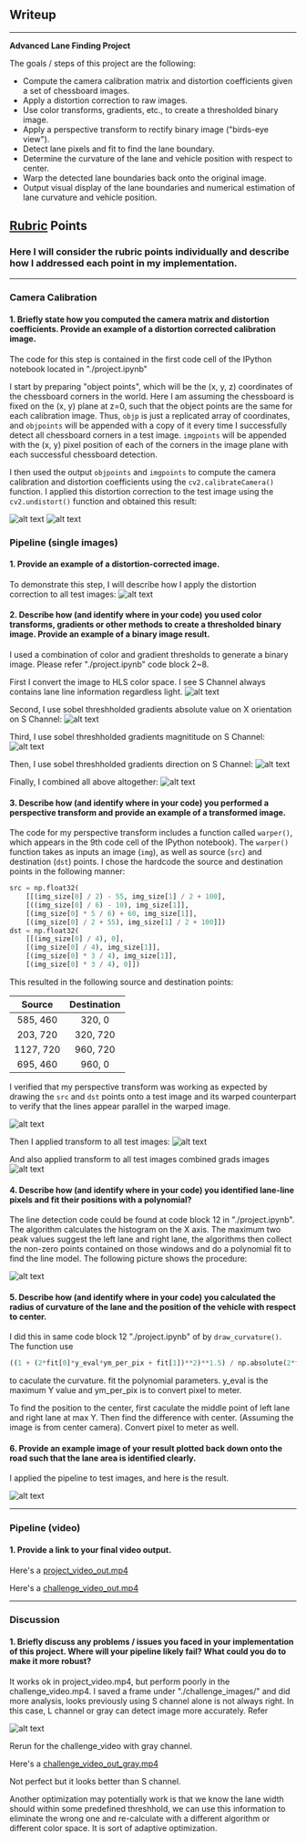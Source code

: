 ## Writeup

---

**Advanced Lane Finding Project**

The goals / steps of this project are the following:

* Compute the camera calibration matrix and distortion coefficients given a set of chessboard images.
* Apply a distortion correction to raw images.
* Use color transforms, gradients, etc., to create a thresholded binary image.
* Apply a perspective transform to rectify binary image ("birds-eye view").
* Detect lane pixels and fit to find the lane boundary.
* Determine the curvature of the lane and vehicle position with respect to center.
* Warp the detected lane boundaries back onto the original image.
* Output visual display of the lane boundaries and numerical estimation of lane curvature and vehicle position.

[//]: # (Image References)

[image1]: ./output_images/find_corner.png "Find Corners"
[image2]: ./output_images/undistort_chessboard.png "Undistort Chessboard Example"
[image3]: ./output_images/undistort_test_images.png "Undistort Test Images"
[image4]: ./output_images/test_image_hls_space.png "Test Images in HLS color space"
[image5]: ./output_images/sobel_abs_test_images.png "Sobel Thresh Grads in X Direction"
[image6]: ./output_images/sobel_mag_test_images.png "Sobel Thresh Grads in Magnititude"
[image7]: ./output_images/sobel_direction_test_images.png "Sobel Thresh Grads in Direction"
[image8]: ./output_images/sobel_combined_test_images.png "Sobel Thresh Grads Combined"
[image9]: ./output_images/Perpective_transform_marked.png "Perspective Transformation With Marked Points"
[image10]: ./output_images/perpective_transformed_test_images.png "Perspective Transformation for All Test Images"
[image11]: ./output_images/perspective_transformed_combind_grad_test_images.png "Perspective Transformation for All Test Images Combined Grads"
[image12]: ./output_images/detect_lane_area_test_images.png "Detected Lane Areas for All Test Images Side by Side"
[image13]: ./output_images/final_output_test_images.png "Final output of Processed Test Images"
[image14]: ./output_images/challenge_image.png "Modified Challenge Image Pipeline"
[video1]: ./project_video_output.mp4 "Video Output"
[video2]: ./challenge_video_output.mp4 "Video Output Based on S Channel"
[video3]: ./challenge_video_output_gray.mp4 "Video Output Based on Gray Channel"

## [Rubric](https://review.udacity.com/#!/rubrics/571/view) Points

### Here I will consider the rubric points individually and describe how I addressed each point in my implementation.  

---

### Camera Calibration

#### 1. Briefly state how you computed the camera matrix and distortion coefficients. Provide an example of a distortion corrected calibration image.

The code for this step is contained in the first code cell of the IPython notebook located in "./project.ipynb"

I start by preparing "object points", which will be the (x, y, z) coordinates of the chessboard corners in the world. Here I am assuming the chessboard is fixed on the (x, y) plane at z=0, such that the object points are the same for each calibration image.  Thus, `objp` is just a replicated array of coordinates, and `objpoints` will be appended with a copy of it every time I successfully detect all chessboard corners in a test image.  `imgpoints` will be appended with the (x, y) pixel position of each of the corners in the image plane with each successful chessboard detection.  

I then used the output `objpoints` and `imgpoints` to compute the camera calibration and distortion coefficients using the `cv2.calibrateCamera()` function.  I applied this distortion correction to the test image using the `cv2.undistort()` function and obtained this result: 

![alt text][image1]
![alt text][image2]

### Pipeline (single images)

#### 1. Provide an example of a distortion-corrected image.

To demonstrate this step, I will describe how I apply the distortion correction to all test images:
![alt text][image3]

#### 2. Describe how (and identify where in your code) you used color transforms, gradients or other methods to create a thresholded binary image.  Provide an example of a binary image result.

I used a combination of color and gradient thresholds to generate a binary image. Please refer "./project.ipynb" code block 2~8. 

First I convert the image to HLS color space. I see S Channel always contains lane line information regardless light.
![alt text][image4]

Second, I use sobel threshholded gradients absolute value on X orientation on S Channel: 
![alt text][image5]

Third, I use sobel threshholded gradients magnititude on S Channel: 
![alt text][image6]

Then, I use sobel threshholded gradients direction on S Channel: 
![alt text][image7]

Finally, I combined all above altogether: 
![alt text][image8]


#### 3. Describe how (and identify where in your code) you performed a perspective transform and provide an example of a transformed image.

The code for my perspective transform includes a function called `warper()`, which appears in the 9th code cell of the IPython notebook).  The `warper()` function takes as inputs an image (`img`), as well as source (`src`) and destination (`dst`) points.  I chose the hardcode the source and destination points in the following manner:

```python
src = np.float32(
    [[(img_size[0] / 2) - 55, img_size[1] / 2 + 100],
    [((img_size[0] / 6) - 10), img_size[1]],
    [(img_size[0] * 5 / 6) + 60, img_size[1]],
    [(img_size[0] / 2 + 55), img_size[1] / 2 + 100]])
dst = np.float32(
    [[(img_size[0] / 4), 0],
    [(img_size[0] / 4), img_size[1]],
    [(img_size[0] * 3 / 4), img_size[1]],
    [(img_size[0] * 3 / 4), 0]])
```

This resulted in the following source and destination points:

| Source        | Destination   | 
|:-------------:|:-------------:| 
| 585, 460      | 320, 0        | 
| 203, 720      | 320, 720      |
| 1127, 720     | 960, 720      |
| 695, 460      | 960, 0        |

I verified that my perspective transform was working as expected by drawing the `src` and `dst` points onto a test image and its warped counterpart to verify that the lines appear parallel in the warped image.

![alt text][image9]

Then I applied transform to all test images: 
![alt text][image10]

And also applied transform to all test images combined grads images 
![alt text][image11]

#### 4. Describe how (and identify where in your code) you identified lane-line pixels and fit their positions with a polynomial?

The line detection code could be found at code block 12 in  "./project.ipynb". The algorithm calculates the histogram on the X axis. The maximum two peak values suggest the left lane and right lane, the algorithms then collect the non-zero points contained on those windows and do a polynomial fit to find the line model.  The following picture shows the procedure:

![alt text][image12]

#### 5. Describe how (and identify where in your code) you calculated the radius of curvature of the lane and the position of the vehicle with respect to center.

I did this in same code block 12 "./project.ipynb" of by `draw_curvature()`. The function use 
``` python
((1 + (2*fit[0]*y_eval*ym_per_pix + fit[1])**2)**1.5) / np.absolute(2*fit[0])
```
to caculate the curvature. fit the polynomial parameters. y_eval is the maximum Y value and ym_per_pix is to convert pixel to meter.

To find the position to the center, first caculate the middle point of left lane and right lane at max Y. Then find the difference with center. (Assuming the image is from center camera). Convert pixel to meter as well.


#### 6. Provide an example image of your result plotted back down onto the road such that the lane area is identified clearly.

I applied the pipeline to test images, and here is the result. 

![alt text][image13]

---

### Pipeline (video)

#### 1. Provide a link to your final video output.  

Here's a  [project_video_out.mp4](./project_video_out.mp4)

Here's a  [challenge_video_out.mp4](./challenge_video_out.mp4)


---

### Discussion

#### 1. Briefly discuss any problems / issues you faced in your implementation of this project.  Where will your pipeline likely fail?  What could you do to make it more robust?

It works ok in project_video.mp4, but perform poorly in the challenge_video.mp4.  I saved a frame under "./challenge_images/" and did more analysis, looks previously using S channel alone is not always right. In this case, L channel or gray can detect image more accurately. Refer 

![alt text][image14]

Rerun for the challenge_video with gray channel.

Here's a  [challenge_video_out_gray.mp4](./challenge_video_out_gray.mp4)

Not perfect but it looks better than S channel.

Another optimization may potentially work is that we know the lane width should within some predefined threshhold, we can use this information to eliminate the wrong one and re-calculate with a different algorithm or different color space. It is sort of adaptive optimization.


